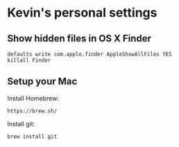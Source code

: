 # Kevin's personal settings

## Show hidden files in OS X Finder

    defaults write com.apple.finder AppleShowAllFiles YES
    killall Finder

## Setup your Mac

Install Homebrew:

    https://brew.sh/

Install git:

    brew install git
